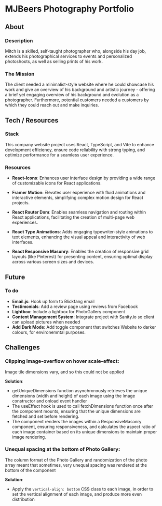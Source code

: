 # MJBeers Photography Portfolio

## About

### Description

Mitch is a skilled, self-taught photographer who, alongside his day job, extends his photographical services to events and personalized photoshoots, as well as selling prints of his work.

### The Mission

The client needed a minimalist-style website where he could showcase his work and give an overview of his background and artistic journey - offering a brief yet engaging overview of his background and evolution as a photographer. Furthermore, potential customers needed a customers by which they could reach out and make inquiries.

## Tech / Resources

### Stack

This company website project uses React, TypeScript, and Vite to enhance development efficiency, ensure code reliability with strong typing, and optimize performance for a seamless user experience.

### Resources

-   **React-Icons**: Enhances user interface design by providing a wide range of customizable icons for React applications.

-   **Framer Motion**: Elevates user experience with fluid animations and interactive elements, simplifying complex motion design for React projects.

-   **React Router Dom**: Enables seamless navigation and routing within React applications, facilitating the creation of multi-page web experiences.

-   **React Type Animations**: Adds engaging typewriter-style animations to text elements, enhancing the visual appeal and interactivity of web interfaces.

-   **React Responsive Masonry**: Enables the creation of responsive grid layouts (like Pinterest) for presenting content, ensuring optimal display across various screen sizes and devices.

## Future

### To do

-   **Email.js**: Hook up form to Blickfang email
-   **Testimonials**: Add a review page using reviews from Facebook
-   **Lightbox**: Include a lightbox for PhotoGallery component
-   **Content Management System**: Integrate project with Sanity.io so client can upload pictures when needed
-   **Add Dark Mode**: Add toggle component that switches Website to darker colours, for environemntal purposes.

## Challenges

### **Clipping Image-overflow on hover scale-effect**:

Image tile dimensions vary, and so this could not be applied

**Solution**:

-   getUniqueDimensions function asynchronously retrieves the unique dimensions (width and height) of each image using the Image constructor and onload event handler
-   The useEffect hook is used to call fetchDimensions function once after the component mounts, ensuring that the unique dimensions are fetched and set before rendering.
-   The component renders the images within a ResponsiveMasonry component, ensuring responsiveness, and calculates the aspect ratio of each image container based on its unique dimensions to maintain proper image rendering.

### **Unequal spacing at the bottom of Photo Gallery**:

The column format of the Photo Gallery and randomization of the photo array meant that sometimes, very unequal spacing was rendered at the bottom of the component

**Solution**:

-   Apply the `vertical-align: bottom` CSS class to each image, in order to set the vertical alignment of each image, and produce more even distribution
